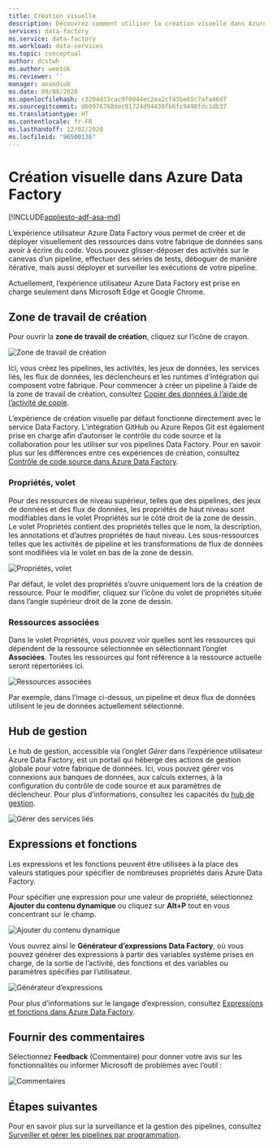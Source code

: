 ```yaml
---
title: Création visuelle
description: Découvrez comment utiliser la création visuelle dans Azure Data Factory
services: data-factory
ms.service: data-factory
ms.workload: data-services
ms.topic: conceptual
author: dcstwh
ms.author: weetok
ms.reviewer: ''
manager: anandsub
ms.date: 09/08/2020
ms.openlocfilehash: c3204d33cac9f0944ec2ea2cf43be65c7afa46df
ms.sourcegitcommit: d60976768dec91724d94430fb6fc9498fdc1db37
ms.translationtype: HT
ms.contentlocale: fr-FR
ms.lasthandoff: 12/02/2020
ms.locfileid: "96500136"
---
```

# <a name="visual-authoring-in-azure-data-factory"></a>Création visuelle dans Azure Data Factory

[!INCLUDE[appliesto-adf-asa-md](includes/appliesto-adf-asa-md.md)]

L’expérience utilisateur Azure Data Factory vous permet de créer et de déployer visuellement des ressources dans votre fabrique de données sans avoir à écrire du code. Vous pouvez glisser-déposer des activités sur le canevas d’un pipeline, effectuer des séries de tests, déboguer de manière itérative, mais aussi déployer et surveiller les exécutions de votre pipeline.

Actuellement, l’expérience utilisateur Azure Data Factory est prise en charge seulement dans Microsoft Edge et Google Chrome.

## <a name="authoring-canvas"></a>Zone de travail de création

Pour ouvrir la **zone de travail de création**, cliquez sur l’icône de crayon. 

![Zone de travail de création](media/author-visually/authoring-canvas.png)

Ici, vous créez les pipelines, les activités, les jeux de données, les services liés, les flux de données, les déclencheurs et les runtimes d’intégration qui composent votre fabrique. Pour commencer à créer un pipeline à l’aide de la zone de travail de création, consultez [Copier des données à l’aide de l’activité de copie](tutorial-copy-data-portal.md). 

L’expérience de création visuelle par défaut fonctionne directement avec le service Data Factory. L’intégration GitHub ou Azure Repos Git est également prise en charge afin d’autoriser le contrôle du code source et la collaboration pour les utiliser sur vos pipelines Data Factory. Pour en savoir plus sur les différences entre ces expériences de création, consultez [Contrôle de code source dans Azure Data Factory](source-control.md).

### <a name="properties-pane"></a>Propriétés, volet

Pour des ressources de niveau supérieur, telles que des pipelines, des jeux de données et des flux de données, les propriétés de haut niveau sont modifiables dans le volet Propriétés sur le côté droit de la zone de dessin. Le volet Propriétés contient des propriétés telles que le nom, la description, les annotations et d’autres propriétés de haut niveau. Les sous-ressources telles que les activités de pipeline et les transformations de flux de données sont modifiées via le volet en bas de la zone de dessin. 

![Propriétés, volet](media/author-visually/properties-pane.png)

Par défaut, le volet des propriétés s’ouvre uniquement lors de la création de ressource. Pour le modifier, cliquez sur l’icône du volet de propriétés située dans l’angle supérieur droit de la zone de dessin.

### <a name="related-resources"></a>Ressources associées

Dans le volet Propriétés, vous pouvez voir quelles sont les ressources qui dépendent de la ressource sélectionnée en sélectionnant l’onglet **Associées**. Toutes les ressources qui font référence à la ressource actuelle seront répertoriées ici.

![Ressources associées](media/author-visually/related-resources.png)

Par exemple, dans l’image ci-dessus, un pipeline et deux flux de données utilisent le jeu de données actuellement sélectionné.

## <a name="management-hub"></a>Hub de gestion

Le hub de gestion, accessible via l’onglet *Gérer* dans l’expérience utilisateur Azure Data Factory, est un portail qui héberge des actions de gestion globale pour votre fabrique de données. Ici, vous pouvez gérer vos connexions aux banques de données, aux calculs externes, à la configuration du contrôle de code source et aux paramètres de déclencheur. Pour plus d’informations, consultez les capacités du [hub de gestion](author-management-hub.md).

![Gérer des services liés](media/author-management-hub/management-hub-linked-services.png)

## <a name="expressions-and-functions"></a>Expressions et fonctions

Les expressions et les fonctions peuvent être utilisées à la place des valeurs statiques pour spécifier de nombreuses propriétés dans Azure Data Factory.

Pour spécifier une expression pour une valeur de propriété, sélectionnez **Ajouter du contenu dynamique** ou cliquez sur **Alt+P** tout en vous concentrant sur le champ.

![Ajouter du contenu dynamique](media/author-visually/dynamic-content-1.png)

Vous ouvrez ainsi le **Générateur d’expressions Data Factory**, où vous pouvez générer des expressions à partir des variables système prises en charge, de la sortie de l’activité, des fonctions et des variables ou paramètres spécifiés par l’utilisateur. 

![Générateur d’expressions](media/author-visually/dynamic-content-2.png)

Pour plus d’informations sur le langage d’expression, consultez [Expressions et fonctions dans Azure Data Factory](control-flow-expression-language-functions.md).

## <a name="provide-feedback"></a>Fournir des commentaires

Sélectionnez **Feedback** (Commentaire) pour donner votre avis sur les fonctionnalités ou informer Microsoft de problèmes avec l’outil :

![Commentaires](media/author-visually/provide-feedback.png)

## <a name="next-steps"></a>Étapes suivantes

Pour en savoir plus sur la surveillance et la gestion des pipelines, consultez [Surveiller et gérer les pipelines par programmation](monitor-programmatically.md).
